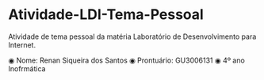 # Atividade-LDI-Tema-Pessoal

Atividade de tema pessoal da matéria Laboratório de Desenvolvimento para Internet.

◉ Nome: Renan Siqueira dos Santos
◉ Prontuário: GU3006131
◉ 4º ano Inofrmática
